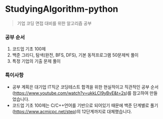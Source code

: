 # StudyingAlgorithm-python
>기업 코딩 면접 대비를 위한 알고리즘 공부

### 공부 순서
1. 코드업 기초 100제
2. 백준 그리디, 탐색(완전, BFS, DFS), 기본 동적프로그램 50문제씩 풀이
3. 특정 기업의 기출 문제 풀이

### 특이사항
* 공부 계획은 대기업 IT직군 코딩테스트 합격을 위한 현실적이고 직관적인 공부 순서(https://www.youtube.com/watch?v=ukkLCl9yBvE&t=2s)를 참고하여 만들었습니다.
* 코드업 기초 100제는 C/C++언어를 기반으로 되어있기 때문에 백준 단계별로 풀기(https://www.acmicpc.net/step)의 12단계까지로 대체했습니다.
